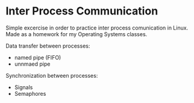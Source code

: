 # Inter Process Communication
Simple excercise in order to practice inter process comunication in Linux.
Made as a homework for my Operating Systems classes.

Data transfer between processes:
- named pipe (FIFO)
- unnmaed pipe 

Synchronization between processes:
- Signals
- Semaphores

